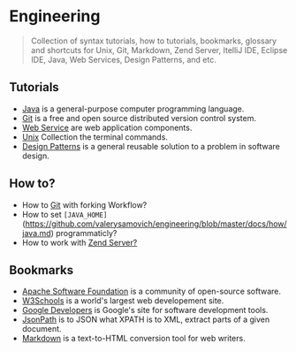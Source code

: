 # Engineering

> Collection of syntax tutorials, how to tutorials, bookmarks, glossary and shortcuts for Unix, Git, Markdown, Zend Server, ItelliJ IDE, Eclipse IDE, Java, Web Services, Design Patterns, and etc. 

## Tutorials

- [Java](https://github.com/valerysamovich/engineering/blob/master/docs/tutorials/java-tutorial.md) is a general-purpose computer programming language.
- [Git](https://github.com/valerysamovich/engineering/blob/master/docs/tutorials/git.md) is a free and open source distributed version control system.
- [Web Service](https://github.com/valerysamovich/engineering/blob/master/docs/tutorials/web-services.md) are web application components.
- [Unix](https://github.com/valerysamovich/engineering/blob/master/docs/unix.md) Collection the terminal commands.
- [Design Patterns](https://github.com/valerysamovich/engineering/blob/master/docs/tutorials/design-patterns.md) is a general reusable solution to a problem in software design.

## How to?

- How to [Git](https://github.com/valerysamovich/engineering/blob/master/docs/how/how-to-git.md) with forking Workflow?
- How to set `[JAVA_HOME]`(https://github.com/valerysamovich/engineering/blob/master/docs/how/java.md) programmaticly?
- How to work with [Zend Server?](https://github.com/valerysamovich/engineering/blob/master/docs/how/zend.md)

## Bookmarks

- [Apache Software Foundation](http://www.apache.org/) is a community of open-source software.
- [W3Schools](http://www.w3schools.com/) is a world's largest web developement site.
- [Google Developers](https://developers.google.com/) is Google's site for software development tools.
- [JsonPath](https://code.google.com/p/json-path/) is to JSON what XPATH is to XML, extract parts of a given document.
- [Markdown](http://daringfireball.net/projects/markdown/) is a text-to-HTML conversion tool for web writers.




